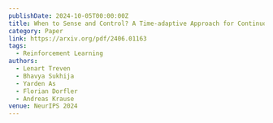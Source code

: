```yaml
---
publishDate: 2024-10-05T00:00:00Z
title: When to Sense and Control? A Time-adaptive Approach for Continuous-Time RL
category: Paper
link: https://arxiv.org/pdf/2406.01163
tags:
  - Reinforcement Learning
authors:
  - Lenart Treven
  - Bhavya Sukhija
  - Yarden As
  - Florian Dorfler
  - Andreas Krause
venue: NeurIPS 2024
---
```

